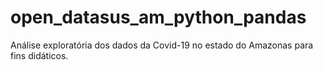 # open_datasus_am_python_pandas
Análise exploratória dos dados da Covid-19 no estado do Amazonas para fins didáticos.
